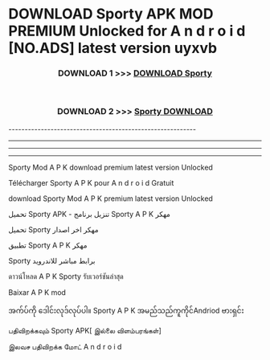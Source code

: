 # DOWNLOAD Sporty  APK MOD PREMIUM Unlocked for A n d r o i d [NO.ADS] latest version uyxvb 



<div align="center">

<h3>DOWNLOAD 1 >>> <a href="https://getmod2.web.app/?judul=Sporty ">DOWNLOAD Sporty </a></h3><br>

<h3>DOWNLOAD 2 >>> <a href="https://getmod2.web.app/?judul=Sporty ">Sporty  DOWNLOAD </a></h3>

</div>
----------------------------------------------------------

----------------------------------------------------------

----------------------------------------------------------

----------------------------------------------------------

Sporty  Mod A P K download premium latest version Unlocked

Télécharger Sporty  A P K pour A n d r o i d Gratuit

download Sporty  Mod A P K premium latest version Unlocked

تحميل Sporty  APK - تنزيل برنامج Sporty  A P K مهكر

تحميل Sporty  مهكر اخر اصدار

تطبيق Sporty  A P K مهكر

Sporty  برابط مباشر للاندرويد

ดาวน์โหลด A P K Sporty  รับเวอร์ชันล่าสุด

Baixar A P K mod

အက်ပ်ကို ဒေါင်းလုဒ်လုပ်ပါ။ Sporty  A P K အမည်သည်ကူကိုင်Andriod ဗားရှင်း

பதிவிறக்கவும் Sporty  APK[ இல்லை விளம்பரங்கள்] 
 
இலவச பதிவிறக்க மோட் A n d r o i d



